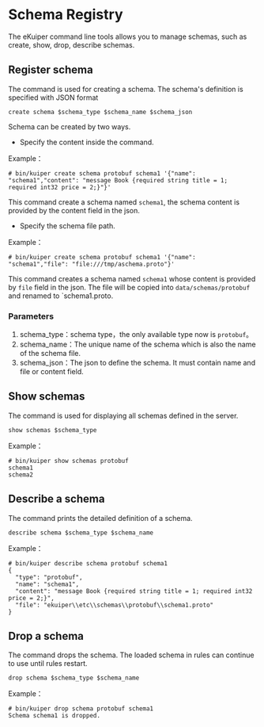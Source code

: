 # Schema Registry

The eKuiper command line tools allows you to manage schemas, such as create, show, drop, describe schemas.

## Register schema

The command is used for creating a schema. The schema's definition is specified with JSON format

```shell
create schema $schema_type $schema_name $schema_json
```

Schema can be created by two ways.

- Specify the content inside the command.

Example：

```shell
# bin/kuiper create schema protobuf schema1 '{"name": "schema1","content": "message Book {required string title = 1; required int32 price = 2;}"}'
```

This command create a schema named `schema1`, the schema content is provided by the content field in the json.

- Specify the schema file path.

Example：

```shell
# bin/kuiper create schema protobuf schema1 '{"name": "schema1","file": "file:///tmp/aschema.proto"}'
```

This command creates a schema named `schema1` whose content is provided by `file` field in the json. The file will be copied into `data/schemas/protobuf` and renamed to `schema1.proto.

### Parameters

1. schema_type：schema type，the only available type now is `protobuf`。
2. schema_name：The unique name of the schema which is also the name of the schema file.
3. schema_json：The json to define the schema. It must contain name and file or content field.

## Show schemas

The command is used for displaying all schemas defined in the server.

```shell
show schemas $schema_type
```

Example：

```shell
# bin/kuiper show schemas protobuf
schema1
schema2
```

## Describe a schema

The command prints the detailed definition of a schema.

```shell
describe schema $schema_type $schema_name
```

Example：

```shell
# bin/kuiper describe schema protobuf schema1
{
  "type": "protobuf",
  "name": "schema1",
  "content": "message Book {required string title = 1; required int32 price = 2;}",
  "file": "ekuiper\\etc\\schemas\\protobuf\\schema1.proto"
}

```

## Drop a schema

The command drops the schema. The loaded schema in rules can continue to use until rules restart.

```shell
drop schema $schema_type $schema_name
```

Example：

```shell
# bin/kuiper drop schema protobuf schema1
Schema schema1 is dropped.
```
